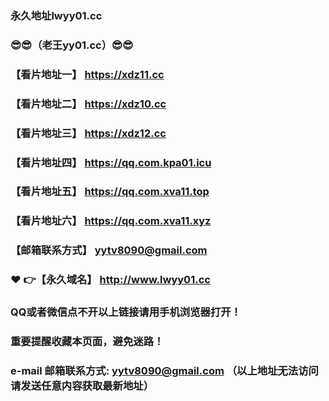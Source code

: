### 永久地址lwyy01.cc
### :sunglasses::sunglasses:（老王yy01.cc）:sunglasses::sunglasses:
### 【看片地址一】  https://xdz11.cc
### 【看片地址二】  https://xdz10.cc
### 【看片地址三】  https://xdz12.cc
### 【看片地址四】  https://qq.com.kpa01.icu
### 【看片地址五】 https://qq.com.xva11.top
### 【看片地址六】 https://qq.com.xva11.xyz
### 【邮箱联系方式】  yytv8090@gmail.com
### :heart: :point_right:【永久域名】  http://www.lwyy01.cc
### QQ或者微信点不开以上链接请用手机浏览器打开！
### 重要提醒收藏本页面，避免迷路！
### e-mail 邮箱联系方式: yytv8090@gmail.com （以上地址无法访问请发送任意内容获取最新地址）
